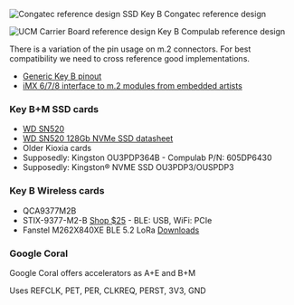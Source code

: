 ![Congatec reference design SSD Key B](../refs/AM43-M2-SSD-reference-design.png)
Congatec reference design

![UCM Carrier Board reference design Key B](../refs/Compulab/UCM-M2-KeyB-reference-design.png)
Compulab reference design

There is a variation of the pin usage on m.2 connectors. For best compatibility we need to cross reference good implementations.

- [Generic Key B pinout](https://pinoutguide.com/HD/M.2_NGFF_connector_pinout.shtml)
- [iMX 6/7/8 interface to m.2 modules from embedded artists](https://developer.embeddedartists.com/docs-m2/get-started/imx/)


### Key B+M SSD cards

- [WD SN520](https://www.westerndigital.com/en-ie/products/internal-drives/cl-sn520-nvme-ssd)
- [WD SN520 128Gb NVMe SSD datasheet](https://documents.westerndigital.com/content/dam/doc-library/en_us/assets/public/western-digital/product/internal-drives/pc-sn520-ssd/data-sheet-pc-sn520-compute.pdf)
- Older Kioxia cards
- Supposedly: Kingston OU3PDP364B - Compulab P/N: 605DP6430
- Supposedly: Kingston® NVME SSD OU3PDP3/OUSPDP3


### Key B Wireless cards

- QCA9377M2B
- STIX-9377-M2-B [Shop $25](https://www.technexion.com/shop/connectivity/stix-9377-m2-b/) - BLE: USB, WiFi: PCIe
- Fanstel M262X840XE BLE 5.2 LoRa [Downloads](https://www.fanstel.com/download-document)


### Google Coral

Google Coral offers accelerators as A+E and B+M

Uses REFCLK, PET, PER, CLKREQ, PERST, 3V3, GND

